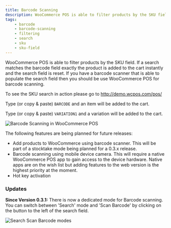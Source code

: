 ```yaml
---
title: Barcode Scanning
description: WooCommerce POS is able to filter products by the SKU field, this allows you to instantly add products to cart using a barcode scanner.
tags: 
	- barcode
	- barcode-scanning
	- filtering
	- search
	- sku
	- sku-field
---
```


WooCommerce POS is able to filter products by the SKU field. If a search matches the barcode field exactly the product is added to the cart instantly and the search field is reset. If you have a barcode scanner that is able to populate the search field then you should be use WooCommerce POS for barcode scanning. 

To see the SKU search in action please go to http://demo.wcpos.com/pos/ 

Type (or copy & paste) `BARCODE` and an item will be added to the cart. 

Type (or copy & paste) `VARIATION1` and a variation will be added to the cart. 

![Barcode Scanning in WooCommerce POS](https://wcpos.com/wp-content/uploads/2014/07/barcode-search.png "Filtering by the SKU field in WooCommerce POS")

The following features are being planned for future releases:

*   Add products to WooCommerce using barcode scanner. This will be part of a stocktake mode being planned for a 0.3.x release.
*   Barcode scanning using mobile device camera. This will require a native WooCommerce POS app to gain access to the device hardware. Native apps are on the wish list but adding features to the web version is the highest priority at the moment.
*   Hot key activation

### Updates

**Since Version 0.3.1:** There is now a dedicated mode for Barcode scanning. You can switch between 'Search' mode and 'Scan Barcode' by clicking on the button to the left of the search field. 

![Search Scan Barcode modes](https://wcpos.com/wp-content/uploads/2014/07/search-scan-mode.png)